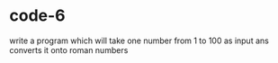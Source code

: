 # code-6
write a program which will take one  number from 1 to 100
as input ans converts it onto roman numbers
